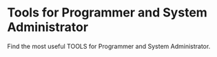# Tools for Programmer and System Administrator

Find the most useful TOOLS for Programmer and System Administrator.
